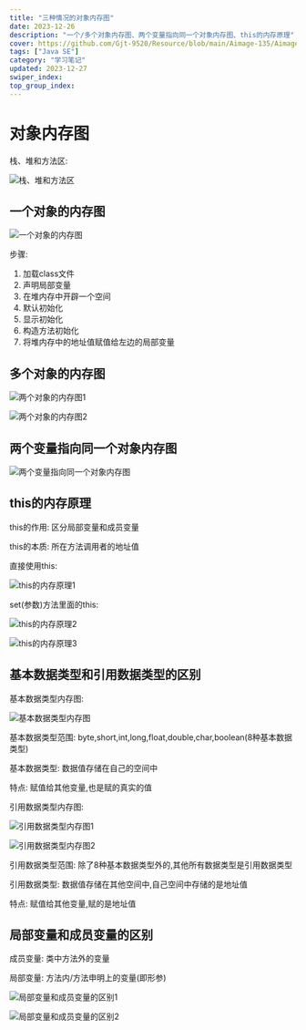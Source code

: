 ```yaml
---
title: "三种情况的对象内存图"
date: 2023-12-26
description: "一个/多个对象内存图、两个变量指向同一个对象内存图、this的内存原理"
cover: https://github.com/Gjt-9520/Resource/blob/main/Aimage-135/Aimage41.jpg?raw=true
tags: ["Java SE"]
category: "学习笔记"
updated: 2023-12-27
swiper_index:
top_group_index:
---
```


# 对象内存图

栈、堆和方法区: 

![栈、堆和方法区](../images/栈、堆和方法区.png)

## 一个对象的内存图

![一个对象的内存图](../images/一个对象的内存图.png)

步骤: 
1. 加载class文件
2. 声明局部变量
3. 在堆内存中开辟一个空间
4. 默认初始化
5. 显示初始化
6. 构造方法初始化
7. 将堆内存中的地址值赋值给左边的局部变量

## 多个对象的内存图

![两个对象的内存图1](../images/两个对象的内存图1.png)

![两个对象的内存图2](../images/两个对象的内存图2.png)

## 两个变量指向同一个对象内存图

![两个变量指向同一个对象内存图](../images/两个变量指向同一个对象内存图.png)

## this的内存原理

this的作用: 区分局部变量和成员变量

this的本质: 所在方法调用者的地址值

直接使用this: 

![this的内存原理1](../images/this的内存原理1.png)

set(参数)方法里面的this: 

![this的内存原理2](../images/this的内存原理2.png)

![this的内存原理3](../images/this的内存原理3.png)

## 基本数据类型和引用数据类型的区别

基本数据类型内存图: 

![基本数据类型内存图](../images/基本数据内存图.png)

基本数据类型范围: byte,short,int,long,float,double,char,boolean(8种基本数据类型)  

基本数据类型: 数据值存储在自己的空间中  

特点: 赋值给其他变量,也是赋的真实的值

引用数据类型内存图: 

![引用数据类型内存图1](../images/引用数据类型内存图1.png)

![引用数据类型内存图2](../images/引用数据类型内存图2.png)

引用数据类型范围: 除了8种基本数据类型外的,其他所有数据类型是引用数据类型

引用数据类型: 数据值存储在其他空间中,自己空间中存储的是地址值

特点: 赋值给其他变量,赋的是地址值

## 局部变量和成员变量的区别

成员变量: 类中方法外的变量

局部变量: 方法内/方法申明上的变量(即形参)

![局部变量和成员变量的区别1](../images/局部变量和成员变量的区别1.png)

![局部变量和成员变量的区别2](../images/局部变量和成员变量的区别2.png)